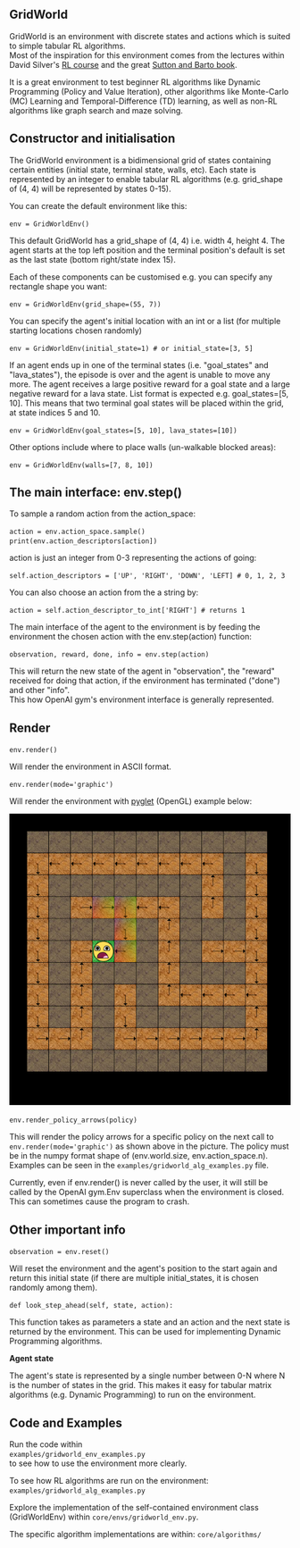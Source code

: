 ## GridWorld

GridWorld is an environment with discrete states and actions which is suited to simple tabular RL algorithms.  
Most of the inspiration for this environment comes from the lectures within David Silver's 
[RL course](http://www0.cs.ucl.ac.uk/staff/d.silver/web/Teaching.html) and the great [Sutton and Barto book](http://ufal.mff.cuni.cz/~straka/courses/npfl114/2016/sutton-bookdraft2016sep.pdf). 

It is a great environment to test beginner RL algorithms like Dynamic Programming (Policy and Value Iteration), 
other algorithms like Monte-Carlo (MC) Learning and Temporal-Difference (TD) learning, as well as non-RL algorithms like graph search and maze solving.

## Constructor and initialisation

The GridWorld environment is a bidimensional grid of states containing certain entities (initial state, terminal state, walls, etc). 
Each state is represented by an integer to enable tabular RL algorithms (e.g. grid_shape of (4, 4) will be represented by states 0-15).

You can create the default environment like this:

`env = GridWorldEnv()`

This default GridWorld has a grid_shape of (4, 4) i.e. width 4, height 4. 
The agent starts at the top left position and the terminal position's default is set as the last state (bottom right/state index 15). 

Each of these components can be customised e.g. you can specify any rectangle shape you want:

`env = GridWorldEnv(grid_shape=(55, 7))`

You can specify the agent's initial location with an int or a list (for multiple starting locations chosen randomly)

`env = GridWorldEnv(initial_state=1) # or initial_state=[3, 5]`

If an agent ends up in one of the terminal states (i.e. "goal_states" and "lava_states"), 
the episode is over and the agent is unable to move any more. 
The agent receives a large positive reward for a goal state and a large negative reward for a lava state. 
List format is expected e.g. goal_states=[5, 10]. This means that two terminal goal states 
will be placed within the grid, at state indices 5 and 10.

`env = GridWorldEnv(goal_states=[5, 10], lava_states=[10])`

Other options include where to place walls (un-walkable blocked areas):

`env = GridWorldEnv(walls=[7, 8, 10])`

## The main interface: env.step()

To sample a random action from the action_space:

`action = env.action_space.sample()`  
`print(env.action_descriptors[action])`  

action is just an integer from 0-3 representing the actions of going:

`self.action_descriptors = ['UP', 'RIGHT', 'DOWN', 'LEFT] # 0, 1, 2, 3` 

You can also choose an action from the a string by:

`action = self.action_descriptor_to_int['RIGHT'] # returns 1`

The main interface of the agent to the environment is by feeding the environment the chosen action with the env.step(action) function:

`observation, reward, done, info = env.step(action)`  

This will return the new state of the agent in "observation", the "reward" received for doing that action, 
if the environment has terminated ("done") and other "info".  
This how OpenAI gym's environment interface is generally represented.

## Render

`env.render()`

Will render the environment in ASCII format.  

`env.render(mode='graphic')`

Will render the environment with [pyglet](https://bitbucket.org/pyglet/pyglet/wiki/Home) (OpenGL) example below:

![Maze with policy arrows](maze_with_policy_arrows.png)

`env.render_policy_arrows(policy)`

This will render the policy arrows for a specific policy on the next call to `env.render(mode='graphic')` as shown above in the picture.
The policy must be in the numpy format shape of (env.world.size, env.action_space.n). Examples can be seen in the `examples/gridworld_alg_examples.py` file.

Currently, even if env.render() is never called by the user, it will still be called by the OpenAI gym.Env superclass when the environment is closed. 
This can sometimes cause the program to crash. 

## Other important info

`observation = env.reset()`

Will reset the environment and the agent's position to the start again and return this initial state (if there are multiple initial_states, it is chosen randomly among them). 

`def look_step_ahead(self, state, action):`

This function takes as parameters a state and an action and the next state is returned by the environment. 
This can be used for implementing Dynamic Programming algorithms.

**Agent state**

The agent's state is represented by a single number between 0-N where N is the number of states in the grid.
This makes it easy for tabular matrix algorithms (e.g. Dynamic Programming) to run on the environment.

## Code and Examples

Run the code within  
`examples/gridworld_env_examples.py`  
to see how to use the environment more clearly.  

To see how RL algorithms are run on the environment: 
`examples/gridworld_alg_examples.py`

Explore the implementation of the self-contained environment class (GridWorldEnv) within `core/envs/gridworld_env.py`.

The specific algorithm implementations are within: `core/algorithms/`
